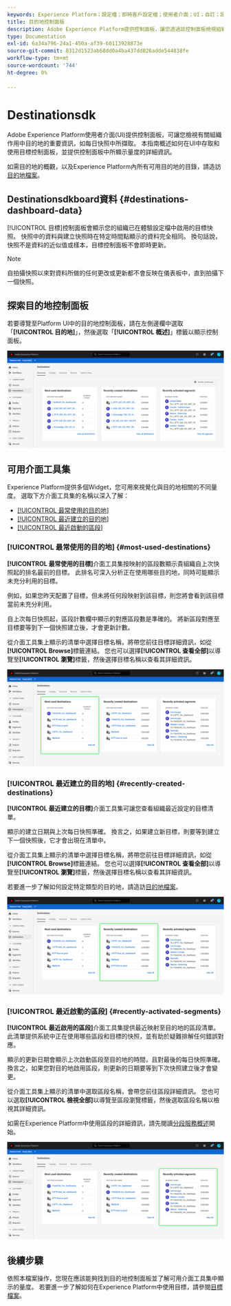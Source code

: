 ```yaml
---
keywords: Experience Platform；設定檔；即時客戶設定檔；使用者介面；UI；自訂；設定檔控制面板；控制面板
title: 目的地控制面板
description: Adobe Experience Platform提供控制面板，讓您透過該控制面板檢視組織作用中目的地的重要資訊。
type: Documentation
exl-id: 6a34a796-24a1-450a-af39-60113928873e
source-git-commit: 8312d1523ab68dd0a4ba437dd826adde544838fe
workflow-type: tm+mt
source-wordcount: '744'
ht-degree: 0%

---
```


#  Destinationsdk

Adobe Experience Platform使用者介面(UI)提供控制面板，可讓您檢視有關組織作用中目的地的重要資訊，如每日快照中所擷取。 本指南概述如何在UI中存取和使用目標控制面板，並提供控制面板中所顯示量度的詳細資訊。

如需目的地的概觀，以及Experience Platform內所有可用目的地的目錄，請造訪[目的地檔案](../../destinations/home.md)。

##  Destinationsdkboard資料  {#destinations-dashboard-data}

[!UICONTROL 目標]控制面板會顯示您的組織已在體驗設定檔中啟用的目標快照。 快照中的資料與建立快照時在特定時間點顯示的資料完全相同。 換句話說，快照不是資料的近似值或樣本，目標控制面板不會即時更新。

>[!NOTE]
>
>自拍攝快照以來對資料所做的任何更改或更新都不會反映在儀表板中，直到拍攝下一個快照。

## 探索目的地控制面板

若要導覽至Platform UI中的目的地控制面板，請在左側邊欄中選取「**[!UICONTROL 目的地]**」，然後選取「**[!UICONTROL 概述]**」標籤以顯示控制面板。

![](../images/destinations/dashboard-overview.png)

## 可用介面工具集

Experience Platform提供多個Widget，您可用來視覺化與目的地相關的不同量度。 選取下方介面工具集的名稱以深入了解：

* [[!UICONTROL 最常使用的目的地]](#most-used-destinations)
* [[!UICONTROL 最近建立的目的地]](#recently-created-destinations)
* [[!UICONTROL 最近啟動的區段]](#recently-activated-segments)

### [!UICONTROL 最常使用的目的地] {#most-used-destinations}

**[!UICONTROL 最常使用的目標]**&#x200B;介面工具集按映射的區段數顯示貴組織自上次快照起的排名最前的目標。 此排名可深入分析正在使用哪些目的地，同時可能顯示未充分利用的目標。

例如，如果您昨天配置了目標，但未將任何段映射到該目標，則您將會看到該目標當前未充分利用。

自上次每日快照起，區段計數欄中顯示的對應區段數是準確的。 將新區段對應至目標要等到下一個快照建立後，才會更新計數。

從介面工具集上顯示的清單中選擇目標名稱，將帶您前往目標詳細資訊，如從&#x200B;**[!UICONTROL Browse]**&#x200B;標籤連結。 您也可以選擇&#x200B;**[!UICONTROL 查看全部]**&#x200B;以導覽至&#x200B;**[!UICONTROL 瀏覽]**&#x200B;標籤，然後選擇目標名稱以查看其詳細資訊。

![](../images/destinations/most-used-destinations.png)

### [!UICONTROL 最近建立的目的地] {#recently-created-destinations}

**[!UICONTROL 最近建立的目標]**&#x200B;介面工具集可讓您查看組織最近設定的目標清單。

顯示的建立日期與上次每日快照準確。 換言之，如果建立新目標，則要等到建立下一個快照後，它才會出現在清單中。

從介面工具集上顯示的清單中選擇目標名稱，將帶您前往目標詳細資訊，如從&#x200B;**[!UICONTROL Browse]**&#x200B;標籤連結。 您也可以選擇&#x200B;**[!UICONTROL 查看全部]**&#x200B;以導覽至&#x200B;**[!UICONTROL 瀏覽]**&#x200B;標籤，然後選擇目標名稱以查看其詳細資訊。

若要進一步了解如何設定特定類型的目的地，請造訪[目的地檔案](../../destinations/home.md)。

![](../images/destinations/recently-created-destinations.png)

### [!UICONTROL 最近啟動的區段] {#recently-activated-segments}

**[!UICONTROL 最近啟用的區段]**&#x200B;介面工具集提供最近映射至目的地的區段清單。 此清單提供系統中正在使用哪些區段和目標的快照，並有助於疑難排解任何錯誤對應。

顯示的更新日期會顯示上次啟動區段至目的地的時間，且對最後的每日快照準確。 換言之，如果您對目的地啟用區段，則更新的日期要等到下次快照建立後才會變更。

從介面工具集上顯示的清單中選取區段名稱，會帶您前往區段詳細資訊。 您也可以選取&#x200B;**[!UICONTROL 檢視全部]**&#x200B;以導覽至區段瀏覽標籤，然後選取區段名稱以檢視其詳細資訊。

如需在Experience Platform中使用區段的詳細資訊，請先閱讀[分段服務概述](../../segmentation/home.md)開始。

![](../images/destinations/recently-activated-segments.png)

## 後續步驟

依照本檔案操作，您現在應該能夠找到目的地控制面板並了解可用介面工具集中顯示的量度。 若要進一步了解如何在Experience Platform中使用目標，請參閱[目標檔案](../../destinations/home.md)。
